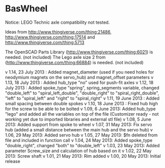 BasWheel
================================================================================
Notice: LEGO Technic axle compatibility not tested. 

Ideas from http://www.thingiverse.com/thing:21486, http://www.thingiverse.com/thing:17514 and http://www.thingiverse.com/thing:5713

The OpenSCAD Parts Library (http://www.thingiverse.com/thing:6021) is needed. (not included)
The Lego axle size 2 from (http://www.thingiverse.com/thing:66884) is needed. (not included)

v 1.14, 23 July 2013 : Added magnet_diameter (used if you need holes for neodymium magnets on the servo_hub) and magnet_offset parameters
v 1.13, 18 July 2013 : Added hub_type "no" used for push-fit axles
v 1.12, 18 July 2013 : Added spoke_type "spring", spring_segments variable, changed "double_left" to "spiral_left_double", "double_right" to "spiral_right_double", "left" to "spiral_left" and "right" to "spiral_right"
v 1.11, 19 June 2013 : Added small spacing between double spokes
v 1.10, 18 June 2013 : Fixed hub high for the screw to be able to be bolted
v 1.09, 6 June 2013: Added hub_type "lego" and added all the variables on top of the file (Customizer ready - not working yet due to imported libraries and external stl file)
v 1.08, 5 June 2013: Added support from spoke to wheel
v 1.07, 31 May 2013: Fix servo hub (added a small distance between the main hub and the servo hub)
v 1.06, 29 May 2013: Added servo hub
v 1.05, 27 May 2013: $fn deleted from file and included in function call
v 1.04, 24 May 2013: Added spoke_type "double_right", changed "both" to "double_left"
v 1.03, 23 May 2013: Added parameter Screw_size and calculation of hub based on it
v 1.02, 22 May 2013: Screw shaft
v 1.01, 21 May 2013: Rim added
v 1.00, 20 May 2013: Initial release
